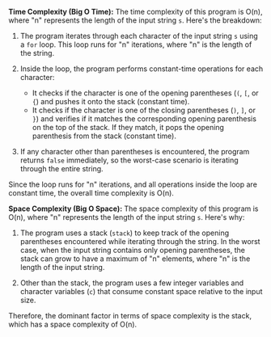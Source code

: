 **Time Complexity (Big O Time):**
The time complexity of this program is O(n), where "n" represents the length of the input string `s`. Here's the breakdown:

1. The program iterates through each character of the input string `s` using a `for` loop. This loop runs for "n" iterations, where "n" is the length of the string.

2. Inside the loop, the program performs constant-time operations for each character:
   - It checks if the character is one of the opening parentheses (`(`, `[`, or `{`) and pushes it onto the stack (constant time).
   - It checks if the character is one of the closing parentheses (`)`, `]`, or `}`) and verifies if it matches the corresponding opening parenthesis on the top of the stack. If they match, it pops the opening parenthesis from the stack (constant time).

3. If any character other than parentheses is encountered, the program returns `false` immediately, so the worst-case scenario is iterating through the entire string.

Since the loop runs for "n" iterations, and all operations inside the loop are constant time, the overall time complexity is O(n).

**Space Complexity (Big O Space):**
The space complexity of this program is O(n), where "n" represents the length of the input string `s`. Here's why:

1. The program uses a stack (`stack`) to keep track of the opening parentheses encountered while iterating through the string. In the worst case, when the input string contains only opening parentheses, the stack can grow to have a maximum of "n" elements, where "n" is the length of the input string.

2. Other than the stack, the program uses a few integer variables and character variables (`c`) that consume constant space relative to the input size.

Therefore, the dominant factor in terms of space complexity is the stack, which has a space complexity of O(n).
